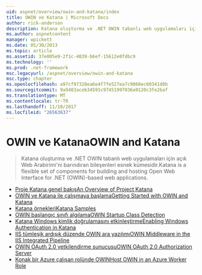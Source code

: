 ```yaml
---
uid: aspnet/overview/owin-and-katana/index
title: OWIN ve Katana | Microsoft Docs
author: rick-anderson
description: Katana oluşturma ve .NET OWIN tabanlı web uygulamaları için açık Web Arabirimi'ni barındıran bileşenleri esnek kümesidir.
ms.author: aspnetcontent
manager: wpickett
ms.date: 05/30/2013
ms.topic: article
ms.assetid: 37e005e9-2f1c-4039-b6ef-15612e0fdbc9
ms.technology: ''
ms.prod: .net-framework
msc.legacyurl: /aspnet/overview/owin-and-katana
msc.type: chapter
ms.openlocfilehash: a97cf97328ea6e4f7fe527ea7c9068ec60341d0b
ms.sourcegitcommit: 9a9483aceb34591c97451997036a9120c3fe2baf
ms.translationtype: MT
ms.contentlocale: tr-TR
ms.lasthandoff: 11/10/2017
ms.locfileid: "26563637"
---
```

<a name="owin-and-katana"></a><span data-ttu-id="84139-103">OWIN ve Katana</span><span class="sxs-lookup"><span data-stu-id="84139-103">OWIN and Katana</span></span>
====================
> <span data-ttu-id="84139-104">Katana oluşturma ve .NET OWIN tabanlı web uygulamaları için açık Web Arabirimi'ni barındıran bileşenleri esnek kümesidir.</span><span class="sxs-lookup"><span data-stu-id="84139-104">Katana is a flexible set of components for building and hosting Open Web Interface for .NET (OWIN)-based web applications.</span></span>


- [<span data-ttu-id="84139-105">Proje Katana genel bakış</span><span class="sxs-lookup"><span data-stu-id="84139-105">An Overview of Project Katana</span></span>](an-overview-of-project-katana.md)
- [<span data-ttu-id="84139-106">OWIN ve Katana ile çalışmaya başlama</span><span class="sxs-lookup"><span data-stu-id="84139-106">Getting Started with OWIN and Katana</span></span>](getting-started-with-owin-and-katana.md)
- [<span data-ttu-id="84139-107">Katana örnekleri</span><span class="sxs-lookup"><span data-stu-id="84139-107">Katana Samples</span></span>](katana-samples.md)
- [<span data-ttu-id="84139-108">OWIN başlangıç sınıfı algılama</span><span class="sxs-lookup"><span data-stu-id="84139-108">OWIN Startup Class Detection</span></span>](owin-startup-class-detection.md)
- [<span data-ttu-id="84139-109">Katana Windows kimlik doğrulamasını etkinleştirme</span><span class="sxs-lookup"><span data-stu-id="84139-109">Enabling Windows Authentication in Katana</span></span>](enabling-windows-authentication-in-katana.md)
- [<span data-ttu-id="84139-110">IIS tümleşik ardışık düzende OWIN ara yazılımı</span><span class="sxs-lookup"><span data-stu-id="84139-110">OWIN Middleware in the IIS Integrated Pipeline</span></span>](owin-middleware-in-the-iis-integrated-pipeline.md)
- [<span data-ttu-id="84139-111">OWIN OAuth 2.0 yetkilendirme sunucusu</span><span class="sxs-lookup"><span data-stu-id="84139-111">OWIN OAuth 2.0 Authorization Server</span></span>](owin-oauth-20-authorization-server.md)
- [<span data-ttu-id="84139-112">Konak bir Azure çalışan rolünde OWIN</span><span class="sxs-lookup"><span data-stu-id="84139-112">Host OWIN in an Azure Worker Role</span></span>](host-owin-in-an-azure-worker-role.md)

